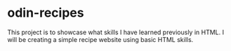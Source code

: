 # odin-recipes

This project is to showcase what skills I have learned previously in HTML. I will be creating a simple recipe website using basic HTML skills.